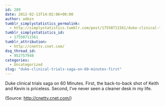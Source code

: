 ```yaml
---
id: 289
date: 2012-02-13T14:02:06+00:00
author: admin
tumblr_simplystatistics_permalink:
  - http://simplystatistics.tumblr.com/post/17550711561/duke-clinical-trials-saga-on-60-minutes-first
tumblr_simplystatistics_id:
  - 17550711561
tumblr_attribution:
  - http://cnettv.cnet.com/
dsq_thread_id:
  - 952757948
categories:
  - Uncategorized
slug: "duke-clinical-trials-saga-on-60-minutes-first"
---
```

Duke clinical trials saga on 60 Minutes. First, the back-to-back shot of Keith and Kevin is priceless. Second, I&#8217;ve never seen a cleaner desk in my life.

<div class="attribution">
  (<span>Source:</span> <a href="http://cnettv.cnet.com/">http://cnettv.cnet.com/</a>)
</div>
